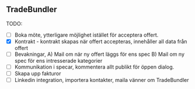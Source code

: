 ## TradeBundler

TODO: 
- [ ] Boka möte, ytterligare möjlighet istället för acceptera offert.
- [x] Kontrakt - kontrakt skapas när offert accepteras, innehåller all data från offert
- [ ] Bevakningar, A) Mail om när ny offert läggs för ens spec B) Mail om ny spec för ens intresserade kategorier
- [ ] Kommunikation i specar, kommentera allt publikt för öppen dialog.
- [ ] Skapa upp fakturor
- [ ] Linkedin integration, importera kontakter, maila vänner om TradeBundler
